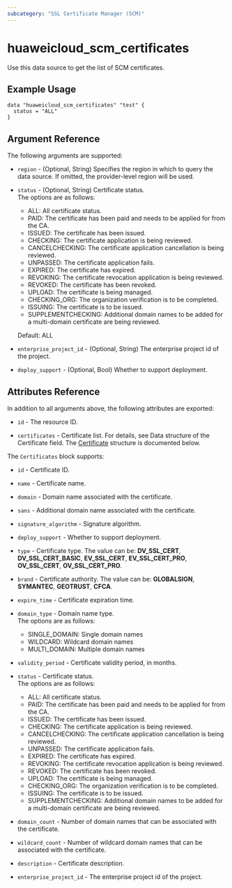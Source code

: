 ```yaml
---
subcategory: "SSL Certificate Manager (SCM)"
---
```


# huaweicloud_scm_certificates

Use this data source to get the list of SCM certificates.

## Example Usage

```hcl
data "huaweicloud_scm_certificates" "test" {
  status = "ALL"
}
```

## Argument Reference

The following arguments are supported:

* `region` - (Optional, String) Specifies the region in which to query the data source.
  If omitted, the provider-level region will be used.

* `status` - (Optional, String) Certificate status.  
The options are as follows:
  - ALL: All certificate status.
  - PAID: The certificate has been paid and needs to be applied for from the CA.
  - ISSUED: The certificate has been issued.
  - CHECKING: The certificate application is being reviewed.
  - CANCELCHECKING: The certificate application cancellation is being reviewed.
  - UNPASSED: The certificate application fails.
  - EXPIRED: The certificate has expired.
  - REVOKING: The certificate revocation application is being reviewed.
  - REVOKED: The certificate has been revoked.
  - UPLOAD: The certificate is being managed.
  - CHECKING_ORG: The organization verification is to be completed.
  - ISSUING: The certificate is to be issued.
  - SUPPLEMENTCHECKING: Additional domain names to be added for a multi-domain certificate are being reviewed.
  
  Default: ALL

* `enterprise_project_id` - (Optional, String) The enterprise project id of the project.

* `deploy_support` - (Optional, Bool) Whether to support deployment.

## Attributes Reference

In addition to all arguments above, the following attributes are exported:

* `id` - The resource ID.

* `certificates` - Certificate list. For details, see Data structure of the Certificate field.
  The [Certificate](#certificate_Certificates) structure is documented below.

<a name="certificate_Certificates"></a>
The `Certificates` block supports:

* `id` - Certificate ID.

* `name` - Certificate name.

* `domain` - Domain name associated with the certificate.

* `sans` - Additional domain name associated with the certificate.

* `signature_algorithm` - Signature algorithm.

* `deploy_support` - Whether to support deployment.

* `type` - Certificate type. The value can be: **DV_SSL_CERT**, **DV_SSL_CERT_BASIC**, **EV_SSL_CERT**,
  **EV_SSL_CERT_PRO**, **OV_SSL_CERT**, **OV_SSL_CERT_PRO**.

* `brand` - Certificate authority. The value can be: **GLOBALSIGN**, **SYMANTEC**, **GEOTRUST**, **CFCA**.

* `expire_time` - Certificate expiration time.

* `domain_type` - Domain name type.  
The options are as follows:
  - SINGLE_DOMAIN: Single domain names
  - WILDCARD: Wildcard domain names
  - MULTI_DOMAIN: Multiple domain names

* `validity_period` - Certificate validity period, in months.

* `status` - Certificate status.  
The options are as follows:
  - ALL: All certificate status.
  - PAID: The certificate has been paid and needs to be applied for from the CA.
  - ISSUED: The certificate has been issued.
  - CHECKING: The certificate application is being reviewed.
  - CANCELCHECKING: The certificate application cancellation is being reviewed.
  - UNPASSED: The certificate application fails.
  - EXPIRED: The certificate has expired.
  - REVOKING: The certificate revocation application is being reviewed.
  - REVOKED: The certificate has been revoked.
  - UPLOAD: The certificate is being managed.
  - CHECKING_ORG: The organization verification is to be completed.
  - ISSUING: The certificate is to be issued.
  - SUPPLEMENTCHECKING: Additional domain names to be added for a multi-domain certificate are being reviewed.

* `domain_count` - Number of domain names that can be associated with the certificate.

* `wildcard_count` - Number of wildcard domain names that can be associated with the certificate.

* `description` - Certificate description.

* `enterprise_project_id` - The enterprise project id of the project.
